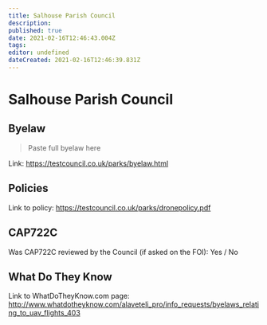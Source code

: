 ```yaml
---
title: Salhouse Parish Council
description: 
published: true
date: 2021-02-16T12:46:43.004Z
tags: 
editor: undefined
dateCreated: 2021-02-16T12:46:39.831Z
---
```


# Salhouse Parish Council


## Byelaw
> Paste full byelaw here

Link:
https://testcouncil.co.uk/parks/byelaw.html

## Policies
Link to policy:
https://testcouncil.co.uk/parks/dronepolicy.pdf

## CAP722C

Was CAP722C reviewed by the Council (if asked on the FOI): Yes / No

## What Do They Know

Link to WhatDoTheyKnow.com page:
http://www.whatdotheyknow.com/alaveteli_pro/info_requests/byelaws_relating_to_uav_flights_403

